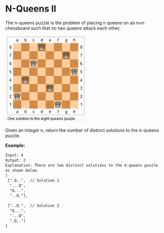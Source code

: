 # N-Queens II

The n-queens puzzle is the problem of placing n queens on an n×n chessboard such that no two queens attack each other.

![8-queens](./8-queens.png)

Given an integer n, return the number of distinct solutions to the n-queens puzzle.

__Example:__

```pseudo
Input: 4
Output: 2
Explanation: There are two distinct solutions to the 4-queens puzzle as shown below.
[
 [".Q..",  // Solution 1
  "...Q",
  "Q...",
  "..Q."],

 ["..Q.",  // Solution 2
  "Q...",
  "...Q",
  ".Q.."]
]
```
